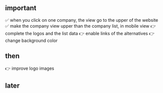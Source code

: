 ## important
✅ when you click on one company, the view go to the upper of the website
✅ make the company view upper than the company list, in mobile view
👉 complete the logos and the list data
👉 enable links of the alternatives
👉 change background color

## then
👉 improve logo images

## later
